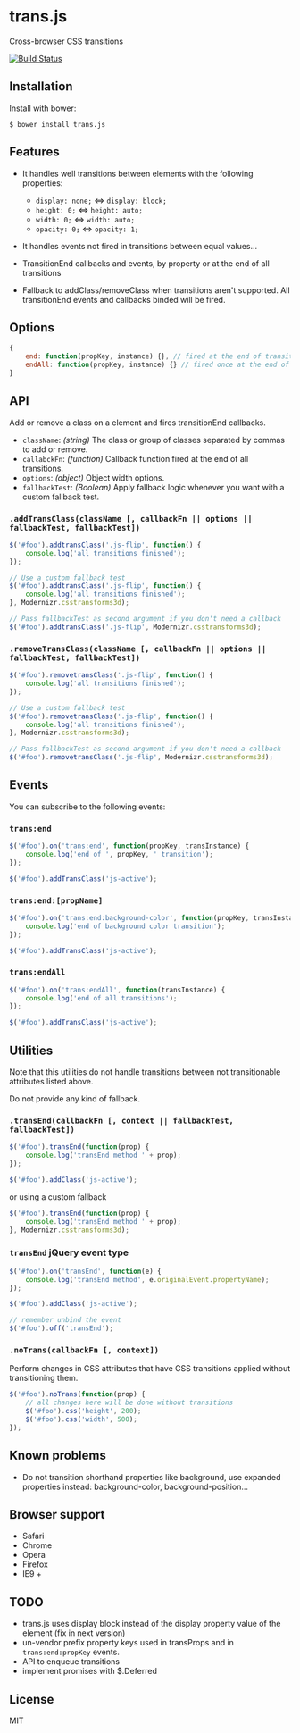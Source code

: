 # trans.js

Cross-browser CSS transitions

[![Build Status](https://travis-ci.org/vieron/trans.js.png?branch=master)](https://travis-ci.org/vieron/trans.js)


## Installation

Install with bower:

    $ bower install trans.js


## Features

* It handles well transitions between elements with the following properties:
    * `display: none;`  <=>  `display: block;`
    * `height: 0;`      <=>  `height: auto;`
    * `width: 0;`       <=>  `width: auto;`
    * `opacity: 0;`     <=>  `opacity: 1;`

* It handles events not fired in transitions between equal values...
* TransitionEnd callbacks and events, by property or at the end of all transitions
* Fallback to addClass/removeClass when transitions aren't supported. All transitionEnd
events and callbacks binded will be fired.


## Options

```js
{
    end: function(propKey, instance) {}, // fired at the end of transition of each property
    endAll: function(propKey, instance) {} // fired once at the end of all transitions
}
```

## API

Add or remove a class on a element and fires transitionEnd callbacks.

* `className`: *(string)* The class or group of classes separated by commas to add or remove.
* `callabckFn`: *(function)* Callback function fired at the end of all transitions.
* `options`: *(object)* Object width options.
* `fallbackTest`: *(Boolean)* Apply fallback logic whenever you want with a custom fallback test.

### `.addTransClass(className [, callbackFn || options || fallbackTest, fallbackTest])`

```js
$('#foo').addtransClass('.js-flip', function() {
    console.log('all transitions finished');
});

// Use a custom fallback test
$('#foo').addtransClass('.js-flip', function() {
    console.log('all transitions finished');
}, Modernizr.csstransforms3d);

// Pass fallbackTest as second argument if you don't need a callback
$('#foo').addtransClass('.js-flip', Modernizr.csstransforms3d);
```

### `.removeTransClass(className [, callbackFn || options || fallbackTest, fallbackTest])`

```js
$('#foo').removetransClass('.js-flip', function() {
    console.log('all transitions finished');
});

// Use a custom fallback test
$('#foo').removetransClass('.js-flip', function() {
    console.log('all transitions finished');
}, Modernizr.csstransforms3d);

// Pass fallbackTest as second argument if you don't need a callback
$('#foo').removetransClass('.js-flip', Modernizr.csstransforms3d);
```

## Events

You can subscribe to the following events:

### `trans:end`

```js
$('#foo').on('trans:end', function(propKey, transInstance) {
    console.log('end of ', propKey, ' transition');
});

$('#foo').addTransClass('js-active');
```

### `trans:end:[propName]`

```js
$('#foo').on('trans:end:background-color', function(propKey, transInstance) {
    console.log('end of background color transition');
});

$('#foo').addTransClass('js-active');
```

### `trans:endAll`

```js
$('#foo').on('trans:endAll', function(transInstance) {
    console.log('end of all transitions');
});

$('#foo').addTransClass('js-active');
```


## Utilities

Note that this utilities do not handle transitions between not transitionable
attributes listed above.

Do not provide any kind of fallback.

### `.transEnd(callbackFn [, context || fallbackTest, fallbackTest])`

```js
$('#foo').transEnd(function(prop) {
    console.log('transEnd method ' + prop);
});

$('#foo').addClass('js-active');
```

or using a custom fallback

```js
$('#foo').transEnd(function(prop) {
    console.log('transEnd method ' + prop);
}, Modernizr.csstransforms3d);
```

### `transEnd` jQuery event type

```js
$('#foo').on('transEnd', function(e) {
    console.log('transEnd method', e.originalEvent.propertyName);
});

$('#foo').addClass('js-active');

// remember unbind the event
$('#foo').off('transEnd');

```

### `.noTrans(callbackFn [, context])`

Perform changes in CSS attributes that have CSS transitions applied without transitioning them.

```js
$('#foo').noTrans(function(prop) {
    // all changes here will be done without transitions
    $('#foo').css('height', 200);
    $('#foo').css('width', 500);
});
```



## Known problems

* Do not transition shorthand properties like background, use expanded properties instead: background-color, background-position...

## Browser support

* Safari
* Chrome
* Opera
* Firefox
* IE9 +

## TODO

* trans.js uses display block instead of the display property value of the element (fix in next version)
* un-vendor prefix property keys used in transProps and in `trans:end:propKey` events.
* API to enqueue transitions
* implement promises with $.Deferred

## License

  MIT
